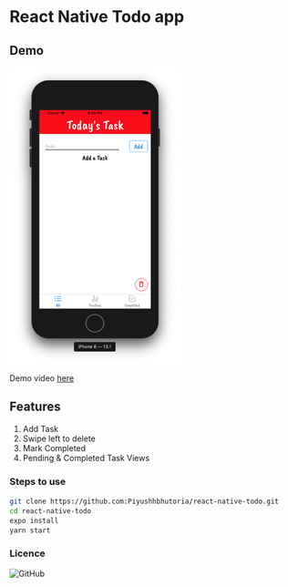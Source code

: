 # React Native Todo app

## Demo

<img src="https://github.com/Piyushhbhutoria/react-native-todo/blob/master/demo/Screenshot.png" alt="Screenshot" width="300"/>

Demo video [here](demo/)

## Features

1. Add Task
2. Swipe left to delete
3. Mark Completed
4. Pending & Completed Task Views

### Steps to use

```bash
git clone https://github.com:Piyushhbhutoria/react-native-todo.git
cd react-native-todo
expo install
yarn start
```

### Licence

![GitHub](https://img.shields.io/github/license/Piyushhbhutoria/react-native-todo?style=for-the-badge)

